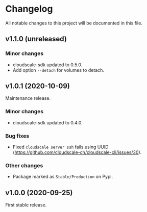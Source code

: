 # Changelog
All notable changes to this project will be documented in this file.

## v1.1.0 (unreleased)

### Minor changes

- cloudscale-sdk updated to 0.5.0.
- Add option `--detach` for volumes to detach.

## v1.0.1 (2020-10-09)

Maintenance release.

### Minor changes

- cloudscale-sdk updated to 0.4.0.

### Bug fixes

- Fixed `cloudscale server ssh` fails using UUID (https://github.com/cloudscale-ch/cloudscale-cli/issues/30).

### Other changes

- Package marked as `Stable/Production` on Pypi.

## v1.0.0 (2020-09-25)

First stable release.
